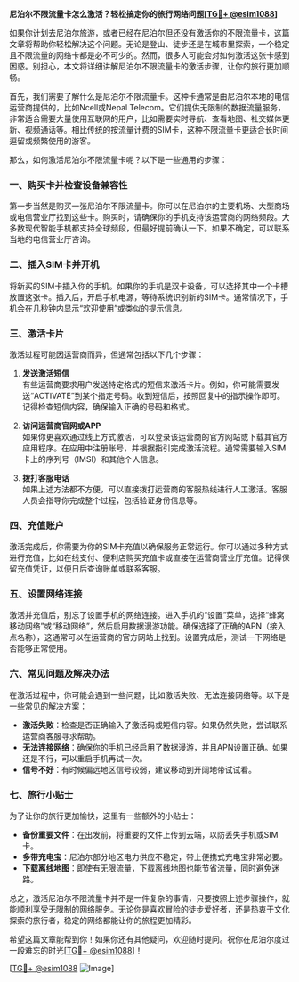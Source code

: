 **尼泊尔不限流量卡怎么激活？轻松搞定你的旅行网络问题[[TG💪+ @esim1088](https://t.me/s/esim1088)]**

如果你计划去尼泊尔旅游，或者已经在尼泊尔但还没有激活你的不限流量卡，这篇文章将帮助你轻松解决这个问题。无论是登山、徒步还是在城市里探索，一个稳定且不限流量的网络卡都是必不可少的。然而，很多人可能会对如何激活这张卡感到困惑。别担心，本文将详细讲解尼泊尔不限流量卡的激活步骤，让你的旅行更加顺畅。

首先，我们需要了解什么是尼泊尔不限流量卡。这种卡通常是由尼泊尔本地的电信运营商提供的，比如Ncell或Nepal Telecom。它们提供无限制的数据流量服务，非常适合需要大量使用互联网的用户，比如需要实时导航、查看地图、社交媒体更新、视频通话等。相比传统的按流量计费的SIM卡，这种不限流量卡更适合长时间逗留或频繁使用的游客。

那么，如何激活尼泊尔不限流量卡呢？以下是一些通用的步骤：

### 一、购买卡并检查设备兼容性

第一步当然是购买一张尼泊尔不限流量卡。你可以在尼泊尔的主要机场、大型商场或电信营业厅找到这些卡。购买时，请确保你的手机支持该运营商的网络频段。大多数现代智能手机都支持全球频段，但最好提前确认一下。如果不确定，可以联系当地的电信营业厅咨询。

### 二、插入SIM卡并开机

将新买的SIM卡插入你的手机。如果你的手机是双卡设备，可以选择其中一个卡槽放置这张卡。插入后，开启手机电源，等待系统识别新的SIM卡。通常情况下，手机会在几秒钟内显示“欢迎使用”或类似的提示信息。

### 三、激活卡片

激活过程可能因运营商而异，但通常包括以下几个步骤：

1. **发送激活短信**  
   有些运营商要求用户发送特定格式的短信来激活卡片。例如，你可能需要发送“ACTIVATE”到某个指定号码。收到短信后，按照回复中的指示操作即可。记得检查短信内容，确保输入正确的号码和格式。

2. **访问运营商官网或APP**  
   如果你更喜欢通过线上方式激活，可以登录该运营商的官方网站或下载其官方应用程序。在应用中注册账号，并根据指引完成激活流程。通常需要输入SIM卡上的序列号（IMSI）和其他个人信息。

3. **拨打客服电话**  
   如果上述方法都不方便，可以直接拨打运营商的客服热线进行人工激活。客服人员会指导你完成整个过程，包括验证身份信息等。

### 四、充值账户

激活完成后，你需要为你的SIM卡充值以确保服务正常运行。你可以通过多种方式进行充值，比如在线支付、便利店购买充值卡或直接在运营商营业厅充值。记得保留充值凭证，以便日后查询账单或联系客服。

### 五、设置网络连接

激活并充值后，别忘了设置手机的网络连接。进入手机的“设置”菜单，选择“蜂窝移动网络”或“移动网络”，然后启用数据漫游功能。确保选择了正确的APN（接入点名称），这通常可以在运营商的官方网站上找到。设置完成后，测试一下网络是否能够正常使用。

### 六、常见问题及解决办法

在激活过程中，你可能会遇到一些问题，比如激活失败、无法连接网络等。以下是一些常见的解决方案：

- **激活失败**：检查是否正确输入了激活码或短信内容。如果仍然失败，尝试联系运营商客服寻求帮助。
- **无法连接网络**：确保你的手机已经启用了数据漫游，并且APN设置正确。如果还是不行，可以重启手机再试一次。
- **信号不好**：有时候偏远地区信号较弱，建议移动到开阔地带试试看。

### 七、旅行小贴士

为了让你的旅行更加愉快，这里有一些额外的小贴士：

- **备份重要文件**：在出发前，将重要的文件上传到云端，以防丢失手机或SIM卡。
- **多带充电宝**：尼泊尔部分地区电力供应不稳定，带上便携式充电宝非常必要。
- **下载离线地图**：即使有无限流量，下载离线地图也能节省流量，同时避免迷路。

总之，激活尼泊尔不限流量卡并不是一件复杂的事情，只要按照上述步骤操作，就能顺利享受无限制的网络服务。无论你是喜欢冒险的徒步爱好者，还是热衷于文化探索的旅行者，稳定的网络都能让你的旅程更加精彩。

希望这篇文章能帮到你！如果你还有其他疑问，欢迎随时提问。祝你在尼泊尔度过一段难忘的时光[[TG💪+ @esim1088](https://t.me/s/esim1088)]！

[[TG💪+ @esim1088](https://t.me/s/esim1088) ![Image](https://i.postimg.cc/4NQfJmqS/Snipaste-2025-05-13-00-14-12.png)]